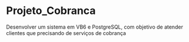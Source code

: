 # Projeto_Cobranca
Desenvolver um sistema em VB6 e PostgreSQL, com objetivo de atender clientes que precisando de serviços de cobrança
